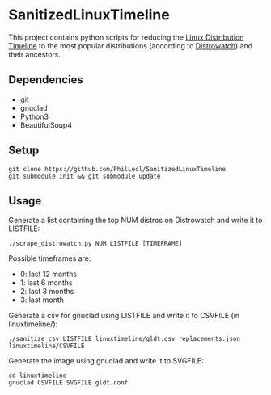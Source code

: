 # SanitizedLinuxTimeline

This project contains python scripts for reducing the [Linux Distribution Timeline](https://github.com/FabioLolix/linuxtimeline) to the most popular distributions (according to [Distrowatch](https://distrowatch.com/)) and their ancestors.

## Dependencies
- git
- gnuclad
- Python3
- BeautifulSoup4

## Setup
    git clone https://github.com/PhilLecl/SanitizedLinuxTimeline
    git submodule init && git submodule update

## Usage
Generate a list containing the top NUM distros on Distrowatch and write it to LISTFILE:

    ./scrape_distrowatch.py NUM LISTFILE [TIMEFRAME]

Possible timeframes are:
- 0: last 12 months
- 1: last 6 months
- 2: last 3 months
- 3: last month

Generate a csv for gnuclad using LISTFILE and write it to CSVFILE (in linuxtimeline/):

    ./sanitize_csv LISTFILE linuxtimeline/gldt.csv replacements.json linuxtimeline/CSVFILE

Generate the image using gnuclad and write it to SVGFILE:

    cd linuxtimeline
    gnuclad CSVFILE SVGFILE gldt.conf
